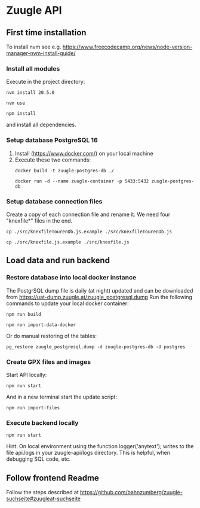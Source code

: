 # Zuugle API

## First time installation
To install nvm see e.g. https://www.freecodecamp.org/news/node-version-manager-nvm-install-guide/

### Install all modules
Execute in the project directory:

    nvm install 20.5.0
    
    nvm use

    npm install

and install all dependencies.

### Setup database PostgreSQL 16
1. Install (https://www.docker.com/) on your local machine
2. Execute these two commands: 
    ```
    docker build -t zuugle-postgres-db ./

    docker run -d --name zuugle-container -p 5433:5432 zuugle-postgres-db 
    ```
### Setup database connection files
Create a copy of each connection file and rename it. We need four "knexfile*" files in the end. 

    cp ./src/knexfileTourenDb.js.example ./src/knexfileTourenDb.js

    cp ./src/knexfile.js.example ./src/knexfile.js


## Load data and run backend
### Restore database into local docker instance
The PostgrSQL dump file is daily (at night) updated and can be downloaded from https://uat-dump.zuugle.at/zuugle_postgresql.dump
Run the following commands to update your local docker container:

    npm run build

    npm run import-data-docker


Or do manual restoring of the tables:

    pg_restore zuugle_postgresql.dump -d zuugle-postgres-db -U postgres

### Create GPX files and images

Start API locally:

    npm run start

And in a new terminal start the update script:

    npm run import-files

### Execute backend locally
    npm run start

Hint: On local environment using the function logger('anytext'); writes to the file api.logs in your zuugle-api/logs directory. This is helpful, when debugging SQL code, etc.

## Follow frontend Readme 
Follow the steps described at https://github.com/bahnzumberg/zuugle-suchseite#zuugleat-suchseite
